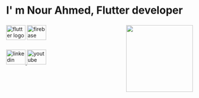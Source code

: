 <h1 align="left">I' m Nour Ahmed, Flutter developer</h1>

###

<img align="right" height="180" src="https://media0.giphy.com/media/L1R1tvI9svkIWwpVYr/giphy.gif?cid=ecf05e475w23fcxdktdi74ln34nj9ycm4whauz8o0wb3e1zb&rid=giphy.gif&ct=g"  />

###

<div align="left">
  <img src="https://cdn.jsdelivr.net/gh/devicons/devicon/icons/flutter/flutter-original.svg" height="40" width="52" alt="flutter logo"  />
  <img src="https://cdn.jsdelivr.net/gh/devicons/devicon/icons/firebase/firebase-plain.svg" height="40" width="52" alt="firebase logo"  />
</div>

###

<div align="left">
  <a href="https://www.linkedin.com/in/nour-ahmed-aboubaker/" target="_blank">
    <img src="https://raw.githubusercontent.com/maurodesouza/profile-readme-generator/master/src/assets/icons/social/linkedin/default.svg" width="52" height="40" alt="linkedin logo"  />
  </a>
  <a href="https://www.youtube.com/@Flutter_With_NourAhmed/" target="_blank">
    <img src="https://raw.githubusercontent.com/maurodesouza/profile-readme-generator/master/src/assets/icons/social/youtube/default.svg" width="52" height="40" alt="youtube logo"  />
  </a>
</div>

###

